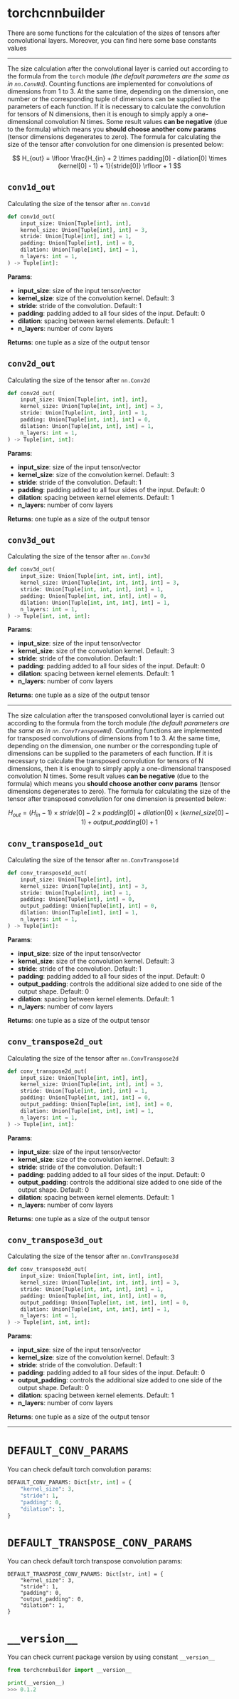 # torchcnnbuilder

There are some functions for the calculation of the sizes of tensors after convolutional layers. 
Moreover, you can find here some base constants values

---
The size calculation after the convolutional layer is carried out according to the formula from the `torch` module *(the default parameters are the same as in `nn.ConvNd`)*. 
Counting functions are implemented for convolutions of dimensions from 1 to 3. 
At the same time, depending on the dimension, one number or the corresponding tuple of dimensions can be supplied to the parameters of each function. 
If it is necessary to calculate the convolution for tensors of N dimensions, then it is enough to simply apply a one-dimensional convolution N times. 
Some result values **can be negative** (due to the formula) which means you **should choose another conv params** (tensor dimensions degenerates to zero). 
The formula for calculating the size of the tensor after convolution for one dimension is presented below:

$$
H_{out} = \lfloor \frac{H_{in} + 2 \times padding[0] - dilation[0] \times (kernel[0] - 1) + 1}{stride[0]} \rfloor + 1
$$

## `conv1d_out`

Calculating the size of the tensor after `nn.Conv1d`
```python
def conv1d_out(
    input_size: Union[Tuple[int], int],
    kernel_size: Union[Tuple[int], int] = 3,
    stride: Union[Tuple[int], int] = 1,
    padding: Union[Tuple[int], int] = 0,
    dilation: Union[Tuple[int], int] = 1,
    n_layers: int = 1,
) -> Tuple[int]:
```

**Params**:

- **input_size**: size of the input tensor/vector
- **kernel_size**: size of the convolution kernel. Default: 3
- **stride**: stride of the convolution. Default: 1
- **padding**: padding added to all four sides of the input. Default: 0
- **dilation**: spacing between kernel elements. Default: 1
- **n_layers**: number of conv layers

**Returns**: one tuple as a size of the output tensor

## `conv2d_out`

Calculating the size of the tensor after `nn.Conv2d`
```python
def conv2d_out(
    input_size: Union[Tuple[int, int], int],
    kernel_size: Union[Tuple[int, int], int] = 3,
    stride: Union[Tuple[int, int], int] = 1,
    padding: Union[Tuple[int, int], int] = 0,
    dilation: Union[Tuple[int, int], int] = 1,
    n_layers: int = 1,
) -> Tuple[int, int]:
```

**Params**:

- **input_size**: size of the input tensor/vector
- **kernel_size**: size of the convolution kernel. Default: 3
- **stride**: stride of the convolution. Default: 1
- **padding**: padding added to all four sides of the input. Default: 0
- **dilation**: spacing between kernel elements. Default: 1
- **n_layers**: number of conv layers

**Returns**: one tuple as a size of the output tensor

## `conv3d_out`

Calculating the size of the tensor after `nn.Conv3d`
```python
def conv3d_out(
    input_size: Union[Tuple[int, int, int], int],
    kernel_size: Union[Tuple[int, int, int], int] = 3,
    stride: Union[Tuple[int, int, int], int] = 1,
    padding: Union[Tuple[int, int, int], int] = 0,
    dilation: Union[Tuple[int, int, int], int] = 1,
    n_layers: int = 1,
) -> Tuple[int, int, int]:
```

**Params**:

- **input_size**: size of the input tensor/vector
- **kernel_size**: size of the convolution kernel. Default: 3
- **stride**: stride of the convolution. Default: 1
- **padding**: padding added to all four sides of the input. Default: 0
- **dilation**: spacing between kernel elements. Default: 1
- **n_layers**: number of conv layers

**Returns**: one tuple as a size of the output tensor

---

The size calculation after the transposed convolutional layer is carried out according to the formula from the torch module *(the default parameters are the same as in `nn.ConvTransposeNd`)*. 
Counting functions are implemented for transposed convolutions of dimensions from 1 to 3. 
At the same time, depending on the dimension, one number or the corresponding tuple of dimensions can be supplied to the parameters of each function. 
If it is necessary to calculate the transposed convolution for tensors of N dimensions, then it is enough to simply apply a one-dimensional transposed convolution N times. 
Some result values **can be negative** (due to the formula) which means you **should choose another conv params** (tensor dimensions degenerates to zero). 
The formula for calculating the size of the tensor after transposed convolution for one dimension is presented below:

$$
H_{out} = (H_{in} - 1) \times stride[0] - 2 \times padding[0] + dilation[0] \times (kernel\_size[0] - 1) + output\_padding[0] + 1
$$

## `conv_transpose1d_out`

Calculating the size of the tensor after `nn.ConvTranspose1d`

```python
def conv_transpose1d_out(
    input_size: Union[Tuple[int], int],
    kernel_size: Union[Tuple[int], int] = 3,
    stride: Union[Tuple[int], int] = 1,
    padding: Union[Tuple[int], int] = 0,
    output_padding: Union[Tuple[int], int] = 0,
    dilation: Union[Tuple[int], int] = 1,
    n_layers: int = 1,
) -> Tuple[int]:
```

**Params**:

- **input_size**: size of the input tensor/vector
- **kernel_size**: size of the convolution kernel. Default: 3
- **stride**: stride of the convolution. Default: 1
- **padding**: padding added to all four sides of the input. Default: 0
- **output_padding**: controls the additional size added to one side of the output shape. Default: 0
- **dilation**: spacing between kernel elements. Default: 1
- **n_layers**: number of conv layers

**Returns**: one tuple as a size of the output tensor

## `conv_transpose2d_out`

Calculating the size of the tensor after `nn.ConvTranspose2d`

```python
def conv_transpose2d_out(
    input_size: Union[Tuple[int, int], int],
    kernel_size: Union[Tuple[int, int], int] = 3,
    stride: Union[Tuple[int, int], int] = 1,
    padding: Union[Tuple[int, int], int] = 0,
    output_padding: Union[Tuple[int, int], int] = 0,
    dilation: Union[Tuple[int, int], int] = 1,
    n_layers: int = 1,
) -> Tuple[int, int]:
```

**Params**:

- **input_size**: size of the input tensor/vector
- **kernel_size**: size of the convolution kernel. Default: 3
- **stride**: stride of the convolution. Default: 1
- **padding**: padding added to all four sides of the input. Default: 0
- **output_padding**: controls the additional size added to one side of the output shape. Default: 0
- **dilation**: spacing between kernel elements. Default: 1
- **n_layers**: number of conv layers

**Returns**: one tuple as a size of the output tensor

## `conv_transpose3d_out`

Calculating the size of the tensor after `nn.ConvTranspose3d`

```python
def conv_transpose3d_out(
    input_size: Union[Tuple[int, int, int], int],
    kernel_size: Union[Tuple[int, int, int], int] = 3,
    stride: Union[Tuple[int, int, int], int] = 1,
    padding: Union[Tuple[int, int, int], int] = 0,
    output_padding: Union[Tuple[int, int, int], int] = 0,
    dilation: Union[Tuple[int, int, int], int] = 1,
    n_layers: int = 1,
) -> Tuple[int, int, int]:
```

**Params**:

- **input_size**: size of the input tensor/vector
- **kernel_size**: size of the convolution kernel. Default: 3
- **stride**: stride of the convolution. Default: 1
- **padding**: padding added to all four sides of the input. Default: 0
- **output_padding**: controls the additional size added to one side of the output shape. Default: 0
- **dilation**: spacing between kernel elements. Default: 1
- **n_layers**: number of conv layers

**Returns**: one tuple as a size of the output tensor

--- 

# `DEFAULT_CONV_PARAMS`

You can check default torch convolution params:

```python
DEFAULT_CONV_PARAMS: Dict[str, int] = {
    "kernel_size": 3,
    "stride": 1,
    "padding": 0,
    "dilation": 1,
}
```

# `DEFAULT_TRANSPOSE_CONV_PARAMS`

You can check default torch transpose convolution params:

```
DEFAULT_TRANSPOSE_CONV_PARAMS: Dict[str, int] = {
    "kernel_size": 3,
    "stride": 1,
    "padding": 0,
    "output_padding": 0,
    "dilation": 1,
}
```
# `__version__`

You can check current package version by using constant `__version__`

```python
from torchcnnbuilder import __version__

print(__version__)
>>> 0.1.2
```




